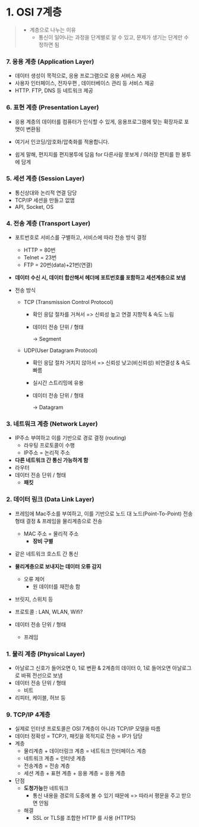 # 1. OSI 7계층

> * 계층으로 나누는 이유
>   * 통신이 일어나는 과정을 단계별로 알 수 있고, 문제가 생기는 단계만 수정하면 됨



### 7. 응용 계층 (Application Layer)

* 데이터 생성이 목적으로, 응용 프로그램으로 응용 서비스 제공
* 사용자 인터페이스, 전자우편 , 데이터베이스 관리 등 서비스 제공
* HTTP. FTP, DNS 등 네트워크 제공



### 6. 표현 계층 (Presentation Layer)

* 응용 계층의 데이터를 컴퓨터가 인식할 수 있게, 응용프로그램에 맞는 확장자로 포맷이 변환됨
  
* 여기서 인코딩/암호화/압축화를 적용합니다.
* 쉽게 말해, 편지지를 편지봉투에 담음 for 다른사람 못보게 / 여러장 편지를 한 봉투에 담게



### 5. 세션 계층 (Session Layer)

* 통신상대와 논리적 연결 담당
* TCP/IP 세션을 만들고 없앰
* API, Socket, OS



### 4. 전송 계층 (Transport Layer)

* 포트번호로 서비스를 구별하고, 서비스에 따라 전송 방식 결정
  * HTTP = 80번
  * Telnet = 23번
  * FTP = 20번(data)+21번(연결) 

* **데이터 수신 시, 데이터 합산해서 헤더에 포트번호를 포함하고 세션계층으로 보냄**

* 전송 방식

  * TCP (Transmission Control Protocol)

    * 확인 응답 절차를 거쳐서 => 신뢰성 높고 연결 지향적 & 속도 느림

    * 데이터 전송 단위 / 형태

      →   Segment

  * UDP(User Datagram Protocol)

    * 확인 응답 절차 거치지 않아서 =>  신뢰성 낮고(비신뢰성) 비연결성 & 속도 빠름

    * 실시간 스트리밍에 유용

    * 데이터 전송 단위 / 형태

      →   Datagram



### 3. 네트워크 계층 (Network Layer)

* IP주소 부여하고 이를 기반으로 경로 결정 (routing)
  * 라우팅 프로토콜이 수행
  * IP주소 = 논리적 주소
* **다른 네트워크 간 통신 가능하게 함**
* 라우터
* 데이터 전송 단위 / 형태
  * **패킷**



### 2. 데이터 링크 (Data Link Layer)

* 프레임에 Mac주소를 부여하고, 이를 기반으로 노드 대 노드(Point-To-Point)  전송 형태 결정 &  프레임을 물리계층으로 전송
  * MAC 주소 = 물리적 주소
    * **장비 구별**

* 같은 네트워크 호스트 간 통신

* **물리계층으로 보내지는 데이터 오류 감지**
  * 오류 제어
    *  원 데이터를 재전송 함
* 브릿지, 스위치 등
* 프로토콜 : LAN, WLAN, Wifi? 
* 데이터 전송 단위 / 형태
  * 프레임



### 1. 물리 계층 (Physical Layer)

* 아날로그 신호가 들어오면 0, 1로 변환 & 2계층의 데이터 0, 1로 들어오면 아날로그로 바꿔 전선으로 보냄
* 데이터 전송 단위 / 형태
  * 비트
* 리피터, 케이블, 허브 등



### 9. TCP/IP 4계층

* 실제로 인터넷 프로토콜은 OSI 7계층이 아니라 TCP/IP 모델을 따름
* 데이터 정확성 = TCP가, 패킷을 목적지로 전송 = IP가 담당
* 계층
  * 물리계층 + 데이터링크 계층 = 네트워크 인터페이스 계층
  * 네트워크 계층 = 인터넷 계층
  * 전송계층 = 전송 계층
  * 세션 계층 + 표현 계층 + 응용 계층 = 응용 계층
* 단점
  * **도청가능**한 네트워크
    * 통신 내용을 경로의 도중에 볼 수 있기 때문에 => 따라서 평문을 주고 받으면 안됨
  * 해결
    * SSL or TLS를 조합한 HTTP 를 사용 (HTTPS)